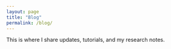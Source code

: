 ```yaml
---
layout: page
title: "Blog"
permalink: /blog/
---
```


This is where I share updates, tutorials, and my research notes.
